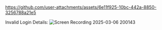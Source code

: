 

https://github.com/user-attachments/assets/6e11f925-10bc-442a-8850-3256788a21e5


Invalid Login Details:
![Screen Recording 2025-03-06 200143](https://github.com/user-attachments/assets/d0e1124b-7296-44a5-a243-f65253b10f57)
